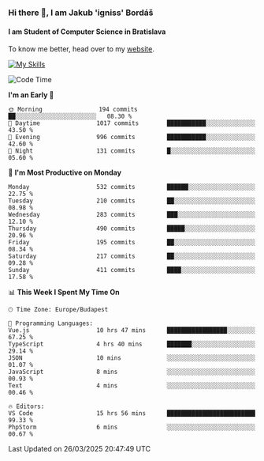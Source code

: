 ### Hi there 👋, I am Jakub 'igniss' Bordáš

#### I am Student of Computer Science in Bratislava
To know me better, head over to my [website](https://bordas.sk).

[![My Skills](https://skillicons.dev/icons?i=js,typescript,html,css,figma,svelte,vue,next,postgresql,nest,express,nodejs)](https://bordas.sk)


<!--START_SECTION:waka-->
![Code Time](http://img.shields.io/badge/Code%20Time-1%2C760%20hrs%2028%20mins-blue)

**I'm an Early 🐤** 

```text
🌞 Morning                194 commits         ██░░░░░░░░░░░░░░░░░░░░░░░   08.30 % 
🌆 Daytime                1017 commits        ███████████░░░░░░░░░░░░░░   43.50 % 
🌃 Evening                996 commits         ███████████░░░░░░░░░░░░░░   42.60 % 
🌙 Night                  131 commits         █░░░░░░░░░░░░░░░░░░░░░░░░   05.60 % 
```
📅 **I'm Most Productive on Monday** 

```text
Monday                   532 commits         ██████░░░░░░░░░░░░░░░░░░░   22.75 % 
Tuesday                  210 commits         ██░░░░░░░░░░░░░░░░░░░░░░░   08.98 % 
Wednesday                283 commits         ███░░░░░░░░░░░░░░░░░░░░░░   12.10 % 
Thursday                 490 commits         █████░░░░░░░░░░░░░░░░░░░░   20.96 % 
Friday                   195 commits         ██░░░░░░░░░░░░░░░░░░░░░░░   08.34 % 
Saturday                 217 commits         ██░░░░░░░░░░░░░░░░░░░░░░░   09.28 % 
Sunday                   411 commits         ████░░░░░░░░░░░░░░░░░░░░░   17.58 % 
```


📊 **This Week I Spent My Time On** 

```text
🕑︎ Time Zone: Europe/Budapest

💬 Programming Languages: 
Vue.js                   10 hrs 47 mins      █████████████████░░░░░░░░   67.25 % 
TypeScript               4 hrs 40 mins       ███████░░░░░░░░░░░░░░░░░░   29.14 % 
JSON                     10 mins             ░░░░░░░░░░░░░░░░░░░░░░░░░   01.07 % 
JavaScript               8 mins              ░░░░░░░░░░░░░░░░░░░░░░░░░   00.93 % 
Text                     4 mins              ░░░░░░░░░░░░░░░░░░░░░░░░░   00.46 % 

🔥 Editors: 
VS Code                  15 hrs 56 mins      █████████████████████████   99.33 % 
PhpStorm                 6 mins              ░░░░░░░░░░░░░░░░░░░░░░░░░   00.67 % 
```


 Last Updated on 26/03/2025 20:47:49 UTC
<!--END_SECTION:waka-->
